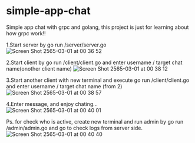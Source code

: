 # simple-app-chat
Simple app chat with grpc and golang, this project is just for learning about how grpc work!!

1.Start server by go run /server/server.go
![Screen Shot 2565-03-01 at 00 36 52](https://user-images.githubusercontent.com/25640366/156031178-4f246b49-c13f-4e07-9aa9-e22087ab137c.png)

2.Start client by go run /client/client.go and enter username / target chat name(onother client name)
![Screen Shot 2565-03-01 at 00 38 12](https://user-images.githubusercontent.com/25640366/156031383-9f292d33-9485-4cf4-b95b-55da7030ba3b.png)

3.Start another client with new terminal and execute go run /client/client.go and enter username / target chat name (from 2)
![Screen Shot 2565-03-01 at 00 38 57](https://user-images.githubusercontent.com/25640366/156031466-6113bcba-1102-48d1-b0ca-14f8b7ecd03c.png)

4.Enter message, and enjoy chating...
![Screen Shot 2565-03-01 at 00 40 01](https://user-images.githubusercontent.com/25640366/156031618-bd79f4ee-ae0e-459e-a63f-76e328cd068e.png)

Ps. for check who is active, create new terminal and run admin by go run /admin/admin.go and go to check logs from server side.
![Screen Shot 2565-03-01 at 00 40 40](https://user-images.githubusercontent.com/25640366/156031752-b1b9b80b-fc94-48d9-b2d6-e28f68ab6987.png)
